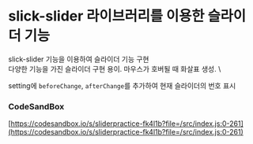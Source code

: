 # slick-slider 라이브러리를 이용한 슬라이더 기능

slick-slider 기능을 이용하여 슬라이더 기능 구현 \
다양한 기능을 가진 슬라이더 구현 용이. 마우스가 호버될 때 화살표 생성. \

setting에 `beforeChange`, `afterChange`를 추가하여 현재 슬라이더의 번호 표시

### CodeSandBox
[https://codesandbox.io/s/sliderpractice-fk4l1b?file=/src/index.js:0-261](https://codesandbox.io/s/sliderpractice-fk4l1b?file=/src/index.js:0-261)
